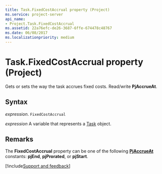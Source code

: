 ```yaml
---
title: Task.FixedCostAccrual property (Project)
ms.service: project-server
api_name:
- Project.Task.FixedCostAccrual
ms.assetid: 22a76efc-de26-3687-6ffe-674478c48767
ms.date: 06/08/2017
ms.localizationpriority: medium
---
```



# Task.FixedCostAccrual property (Project)

Gets or sets the way the task accrues fixed costs. Read/write **PjAccrueAt**.


## Syntax

_expression_. `FixedCostAccrual`

_expression_ A variable that represents a [Task](./Project.Task.md) object.


## Remarks

The **FixedCostAccrual** property can be one of the following **[PjAccrueAt](Project.PjAccrueAt.md)** constants: **pjEnd**, **pjProrated**, or **pjStart**.

[!include[Support and feedback](~/includes/feedback-boilerplate.md)]